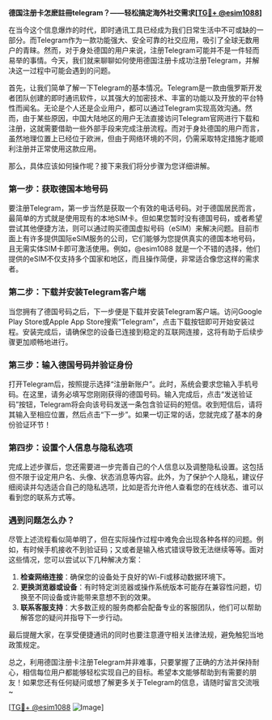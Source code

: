 **德国注册卡怎麽註冊telegram？——轻松搞定海外社交需求[[TG💪+ @esim1088](https://t.me/s/esim1088)]**

在当今这个信息爆炸的时代，即时通讯工具已经成为我们日常生活中不可或缺的一部分。而Telegram作为一款功能强大、安全可靠的社交应用，吸引了全球无数用户的青睐。然而，对于身处德国的用户来说，注册Telegram可能并不是一件轻而易举的事情。今天，我们就来聊聊如何使用德国注册卡成功注册Telegram，并解决这一过程中可能会遇到的问题。

首先，让我们简单了解一下Telegram的基本情况。Telegram是一款由俄罗斯开发者团队创建的即时通讯软件，以其强大的加密技术、丰富的功能以及开放的平台特性而闻名。无论是个人还是企业用户，都可以通过Telegram实现高效沟通。然而，由于某些原因，中国大陆地区的用户无法直接访问Telegram官网进行下载和注册，这就需要借助一些外部手段来完成注册流程。而对于身处德国的用户而言，虽然地理位置上已经位于欧洲，但由于网络环境的不同，仍需采取特定措施才能顺利注册并正常使用这款应用。

那么，具体应该如何操作呢？接下来我们将分步骤为您详细讲解。

### 第一步：获取德国本地号码

要注册Telegram，第一步当然是获取一个有效的电话号码。对于德国居民而言，最简单的方式就是使用现有的本地SIM卡。但如果您暂时没有德国号码，或者希望尝试其他便捷方法，则可以通过购买德国虚拟号码（eSIM）来解决问题。目前市面上有许多提供国际eSIM服务的公司，它们能够为您提供真实的德国本地号码，且无需实体SIM卡即可激活使用。例如，@esim1088 就是一个不错的选择，他们提供的eSIM不仅支持多个国家和地区，而且操作简便，非常适合像您这样的需求者。

### 第二步：下载并安装Telegram客户端

当您拥有了德国号码之后，下一步便是下载并安装Telegram客户端。访问Google Play Store或Apple App Store搜索“Telegram”，点击下载按钮即可开始安装过程。安装完成后，请确保您的设备已连接到稳定的互联网连接，这将有助于后续步骤更加顺畅地进行。

### 第三步：输入德国号码并验证身份

打开Telegram后，按照提示选择“注册新账户”。此时，系统会要求您输入手机号码。在这里，请务必填写您刚刚获得的德国号码。输入完成后，点击“发送验证码”按钮，Telegram将会向该号码发送一条包含验证码的短信。收到短信后，请将其输入至相应位置，然后点击“下一步”。如果一切正常的话，您就完成了基本的身份验证环节！

### 第四步：设置个人信息与隐私选项

完成上述步骤后，您还需要进一步完善自己的个人信息以及调整隐私设置。这包括但不限于设定用户名、头像、状态消息等内容。此外，为了保护个人隐私，建议仔细阅读并勾选适合自己的隐私选项，比如是否允许他人查看您的在线状态、谁可以看到您的联系方式等。

### 遇到问题怎么办？

尽管上述流程看似简单明了，但在实际操作过程中难免会出现各种各样的问题。例如，有时候手机接收不到验证码；又或者是输入格式错误导致无法继续等等。面对这些情况，您可以尝试以下几种解决方案：

1. **检查网络连接**：确保您的设备处于良好的Wi-Fi或移动数据环境下。
2. **更换浏览器或设备**：有时特定浏览器或操作系统版本可能存在兼容性问题，切换至不同设备或许能带来意想不到的效果。
3. **联系客服支持**：大多数正规的服务商都会配备专业的客服团队，他们可以帮助解答您的疑问并指导下一步行动。

最后提醒大家，在享受便捷通讯的同时也要注意遵守相关法律法规，避免触犯当地政策规定。

总之，利用德国注册卡注册Telegram并非难事，只要掌握了正确的方法并保持耐心，相信每位用户都能够轻松实现自己的目标。希望本文能够帮助到有需要的朋友！如果您还有任何疑问或想了解更多关于Telegram的信息，请随时留言交流哦~

[[TG💪+ @esim1088](https://t.me/s/esim1088) ![Image](https://i.postimg.cc/4NQfJmqS/Snipaste-2025-05-13-00-14-12.png)]